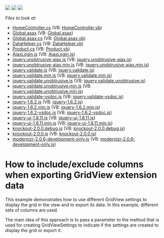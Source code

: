 <!-- default badges list -->
![](https://img.shields.io/endpoint?url=https://codecentral.devexpress.com/api/v1/VersionRange/128551750/13.1.7%2B)
[![](https://img.shields.io/badge/Open_in_DevExpress_Support_Center-FF7200?style=flat-square&logo=DevExpress&logoColor=white)](https://supportcenter.devexpress.com/ticket/details/E4915)
[![](https://img.shields.io/badge/📖_How_to_use_DevExpress_Examples-e9f6fc?style=flat-square)](https://docs.devexpress.com/GeneralInformation/403183)
<!-- default badges end -->
<!-- default file list -->
*Files to look at*:

* [HomeController.cs](./CS/E4915/Controllers/HomeController.cs) (VB: [HomeController.vb](./VB/E4915/Controllers/HomeController.vb))
* [Global.asax](./CS/E4915/Global.asax) (VB: [Global.asax](./VB/E4915/Global.asax))
* [Global.asax.cs](./CS/E4915/Global.asax.cs) (VB: [Global.asax.vb](./VB/E4915/Global.asax.vb))
* [DataHelper.cs](./CS/E4915/Models/DataHelper.cs) (VB: [DataHelper.vb](./VB/E4915/Models/DataHelper.vb))
* [Product.cs](./CS/E4915/Models/Product.cs) (VB: [Product.vb](./VB/E4915/Models/Product.vb))
* [AjaxLogin.js](./CS/E4915/Scripts/AjaxLogin.js) (VB: [AjaxLogin.js](./VB/E4915/Scripts/AjaxLogin.js))
* [jquery.unobtrusive-ajax.js](./CS/E4915/Scripts/jquery.unobtrusive-ajax.js) (VB: [jquery.unobtrusive-ajax.js](./VB/E4915/Scripts/jquery.unobtrusive-ajax.js))
* [jquery.unobtrusive-ajax.min.js](./CS/E4915/Scripts/jquery.unobtrusive-ajax.min.js) (VB: [jquery.unobtrusive-ajax.min.js](./VB/E4915/Scripts/jquery.unobtrusive-ajax.min.js))
* [jquery.validate.js](./CS/E4915/Scripts/jquery.validate.js) (VB: [jquery.validate.js](./VB/E4915/Scripts/jquery.validate.js))
* [jquery.validate.min.js](./CS/E4915/Scripts/jquery.validate.min.js) (VB: [jquery.validate.min.js](./VB/E4915/Scripts/jquery.validate.min.js))
* [jquery.validate.unobtrusive.js](./CS/E4915/Scripts/jquery.validate.unobtrusive.js) (VB: [jquery.validate.unobtrusive.js](./VB/E4915/Scripts/jquery.validate.unobtrusive.js))
* [jquery.validate.unobtrusive.min.js](./CS/E4915/Scripts/jquery.validate.unobtrusive.min.js) (VB: [jquery.validate.unobtrusive.min.js](./VB/E4915/Scripts/jquery.validate.unobtrusive.min.js))
* [jquery.validate-vsdoc.js](./CS/E4915/Scripts/jquery.validate-vsdoc.js) (VB: [jquery.validate-vsdoc.js](./VB/E4915/Scripts/jquery.validate-vsdoc.js))
* [jquery-1.6.2.js](./CS/E4915/Scripts/jquery-1.6.2.js) (VB: [jquery-1.6.2.js](./VB/E4915/Scripts/jquery-1.6.2.js))
* [jquery-1.6.2.min.js](./CS/E4915/Scripts/jquery-1.6.2.min.js) (VB: [jquery-1.6.2.min.js](./VB/E4915/Scripts/jquery-1.6.2.min.js))
* [jquery-1.6.2-vsdoc.js](./CS/E4915/Scripts/jquery-1.6.2-vsdoc.js) (VB: [jquery-1.6.2-vsdoc.js](./VB/E4915/Scripts/jquery-1.6.2-vsdoc.js))
* [jquery-ui-1.8.11.js](./CS/E4915/Scripts/jquery-ui-1.8.11.js) (VB: [jquery-ui-1.8.11.js](./VB/E4915/Scripts/jquery-ui-1.8.11.js))
* [jquery-ui-1.8.11.min.js](./CS/E4915/Scripts/jquery-ui-1.8.11.min.js) (VB: [jquery-ui-1.8.11.min.js](./VB/E4915/Scripts/jquery-ui-1.8.11.min.js))
* [knockout-2.0.0.debug.js](./CS/E4915/Scripts/knockout-2.0.0.debug.js) (VB: [knockout-2.0.0.debug.js](./VB/E4915/Scripts/knockout-2.0.0.debug.js))
* [knockout-2.0.0.js](./CS/E4915/Scripts/knockout-2.0.0.js) (VB: [knockout-2.0.0.js](./VB/E4915/Scripts/knockout-2.0.0.js))
* [modernizr-2.0.6-development-only.js](./CS/E4915/Scripts/modernizr-2.0.6-development-only.js) (VB: [modernizr-2.0.6-development-only.js](./VB/E4915/Scripts/modernizr-2.0.6-development-only.js))
<!-- default file list end -->
# How to include/exclude columns when exporting GridView extension data


<p>This example demonstrates how to use different GridView settings to display the grid in the view and to export its data. In this example, different sets of columns are used.</p><p>The main idea of this approach is to pass a parameter to the method that is used for creating GridViewSettings to indicate if the settings are created to display the grid or export it.</p>

<br/>


